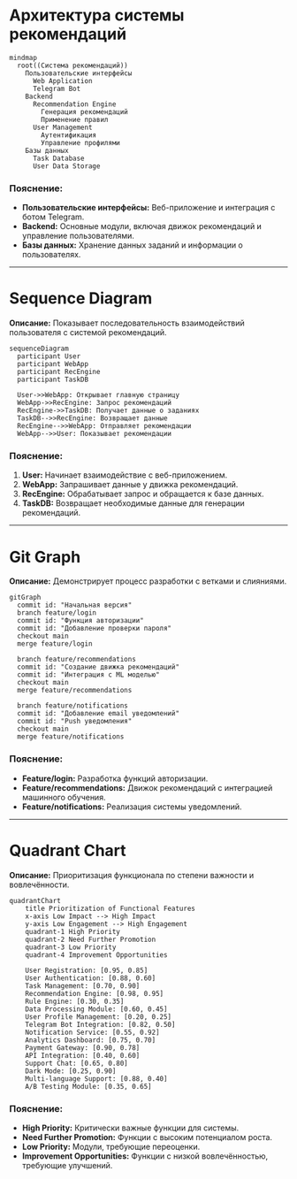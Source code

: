 # Архитектура системы рекомендаций

```mermaid
mindmap
  root((Система рекомендаций))
    Пользовательские интерфейсы
      Web Application
      Telegram Bot
    Backend
      Recommendation Engine
        Генерация рекомендаций
        Применение правил
      User Management
        Аутентификация
        Управление профилями
    Базы данных
      Task Database
      User Data Storage
```
### Пояснение:
- **Пользовательские интерфейсы:** Веб-приложение и интеграция с ботом Telegram.
- **Backend:** Основные модули, включая движок рекомендаций и управление пользователями.
- **Базы данных:** Хранение данных заданий и информации о пользователях.

---

# Sequence Diagram

**Описание:** Показывает последовательность взаимодействий пользователя с системой рекомендаций.

```mermaid
sequenceDiagram
  participant User
  participant WebApp
  participant RecEngine
  participant TaskDB
  
  User->>WebApp: Открывает главную страницу
  WebApp->>RecEngine: Запрос рекомендаций
  RecEngine->>TaskDB: Получает данные о заданиях
  TaskDB-->>RecEngine: Возвращает данные
  RecEngine-->>WebApp: Отправляет рекомендации
  WebApp-->>User: Показывает рекомендации
```

### Пояснение:
1. **User:** Начинает взаимодействие с веб-приложением.
2. **WebApp:** Запрашивает данные у движка рекомендаций.
3. **RecEngine:** Обрабатывает запрос и обращается к базе данных.
4. **TaskDB:** Возвращает необходимые данные для генерации рекомендаций.

---

# Git Graph

**Описание:** Демонстрирует процесс разработки с ветками и слияниями.

```mermaid
gitGraph
  commit id: "Начальная версия"
  branch feature/login
  commit id: "Функция авторизации"
  commit id: "Добавление проверки пароля"
  checkout main
  merge feature/login

  branch feature/recommendations
  commit id: "Создание движка рекомендаций"
  commit id: "Интеграция с ML моделью"
  checkout main
  merge feature/recommendations

  branch feature/notifications
  commit id: "Добавление email уведомлений"
  commit id: "Push уведомления"
  checkout main
  merge feature/notifications
```

### Пояснение:
- **Feature/login:** Разработка функций авторизации.
- **Feature/recommendations:** Движок рекомендаций с интеграцией машинного обучения.
- **Feature/notifications:** Реализация системы уведомлений.

---

# Quadrant Chart

**Описание:** Приоритизация функционала по степени важности и вовлечённости.

```mermaid
quadrantChart
    title Prioritization of Functional Features
    x-axis Low Impact --> High Impact
    y-axis Low Engagement --> High Engagement
    quadrant-1 High Priority
    quadrant-2 Need Further Promotion
    quadrant-3 Low Priority
    quadrant-4 Improvement Opportunities
    
    User Registration: [0.95, 0.85]      
    User Authentication: [0.88, 0.60]    
    Task Management: [0.70, 0.90]        
    Recommendation Engine: [0.98, 0.95]  
    Rule Engine: [0.30, 0.35]            
    Data Processing Module: [0.60, 0.45] 
    User Profile Management: [0.20, 0.25]
    Telegram Bot Integration: [0.82, 0.50]
    Notification Service: [0.55, 0.92]   
    Analytics Dashboard: [0.75, 0.70]    
    Payment Gateway: [0.90, 0.78]        
    API Integration: [0.40, 0.60]        
    Support Chat: [0.65, 0.80]           
    Dark Mode: [0.25, 0.90]              
    Multi-language Support: [0.88, 0.40] 
    A/B Testing Module: [0.35, 0.65]     
```

### Пояснение:
- **High Priority:** Критически важные функции для системы.
- **Need Further Promotion:** Функции с высоким потенциалом роста.
- **Low Priority:** Модули, требующие переоценки.
- **Improvement Opportunities:** Функции с низкой вовлечённостью, требующие улучшений.
